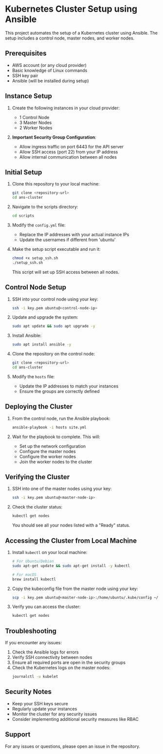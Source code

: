 # Kubernetes Cluster Setup using Ansible

This project automates the setup of a Kubernetes cluster using Ansible. The setup includes a control node, master nodes, and worker nodes.

## Prerequisites

- AWS account (or any cloud provider)
- Basic knowledge of Linux commands
- SSH key pair
- Ansible (will be installed during setup)

## Instance Setup

1. Create the following instances in your cloud provider:
   - 1 Control Node
   - 3 Master Nodes
   - 2 Worker Nodes

2. **Important Security Group Configuration**:
   - Allow ingress traffic on port 6443 for the API server
   - Allow SSH access (port 22) from your IP address
   - Allow internal communication between all nodes

## Initial Setup

1. Clone this repository to your local machine:
   ```bash
   git clone <repository-url>
   cd ans-cluster
   ```

2. Navigate to the scripts directory:
   ```bash
   cd scripts
   ```

3. Modify the `config.yml` file:
   - Replace the IP addresses with your actual instance IPs
   - Update the usernames if different from 'ubuntu'

4. Make the setup script executable and run it:
   ```bash
   chmod +x setup_ssh.sh
   ./setup_ssh.sh
   ```
   This script will set up SSH access between all nodes.

## Control Node Setup

1. SSH into your control node using your key:
   ```bash
   ssh -i key.pem ubuntu@<control-node-ip>
   ```

2. Update and upgrade the system:
   ```bash
   sudo apt update && sudo apt upgrade -y
   ```

3. Install Ansible:
   ```bash
   sudo apt install ansible -y
   ```

4. Clone the repository on the control node:
   ```bash
   git clone <repository-url>
   cd ans-cluster
   ```

5. Modify the `hosts` file:
   - Update the IP addresses to match your instances
   - Ensure the groups are correctly defined

## Deploying the Cluster

1. From the control node, run the Ansible playbook:
   ```bash
   ansible-playbook -i hosts site.yml
   ```

2. Wait for the playbook to complete. This will:
   - Set up the network configuration
   - Configure the master nodes
   - Configure the worker nodes
   - Join the worker nodes to the cluster

## Verifying the Cluster

1. SSH into one of the master nodes using your key:
   ```bash
   ssh -i key.pem ubuntu@<master-node-ip>
   ```

2. Check the cluster status:
   ```bash
   kubectl get nodes
   ```
   You should see all your nodes listed with a "Ready" status.

## Accessing the Cluster from Local Machine

1. Install `kubectl` on your local machine:
   ```bash
   # For Ubuntu/Debian
   sudo apt-get update && sudo apt-get install -y kubectl
   
   # For macOS
   brew install kubectl
   ```

2. Copy the kubeconfig file from the master node using your key:
   ```bash
   scp -i key.pem ubuntu@<master-node-ip>:/home/ubuntu/.kube/config ~/.kube/config
   ```

3. Verify you can access the cluster:
   ```bash
   kubectl get nodes
   ```

## Troubleshooting

If you encounter any issues:
1. Check the Ansible logs for errors
2. Verify SSH connectivity between nodes
3. Ensure all required ports are open in the security groups
4. Check the Kubernetes logs on the master nodes:
   ```bash
   journalctl -u kubelet
   ```

## Security Notes

- Keep your SSH keys secure
- Regularly update your instances
- Monitor the cluster for any security issues
- Consider implementing additional security measures like RBAC

## Support

For any issues or questions, please open an issue in the repository. 